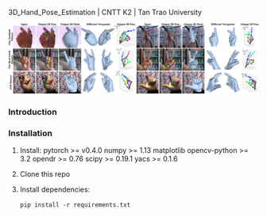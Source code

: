  3D_Hand_Pose_Estimation | CNTT K2 | Tan Trao University

![prediction example](teaser.png)

### Introduction


### Installation
1. Install:
	pytorch >= v0.4.0
	numpy >= 1.13
	matplotlib 
	opencv-python >= 3.2
	opendr >= 0.76
	scipy >= 0.19.1
	yacs >= 0.1.6

3. Clone this repo
4. Install dependencies:
    ```
    pip install -r requirements.txt 
    ```



